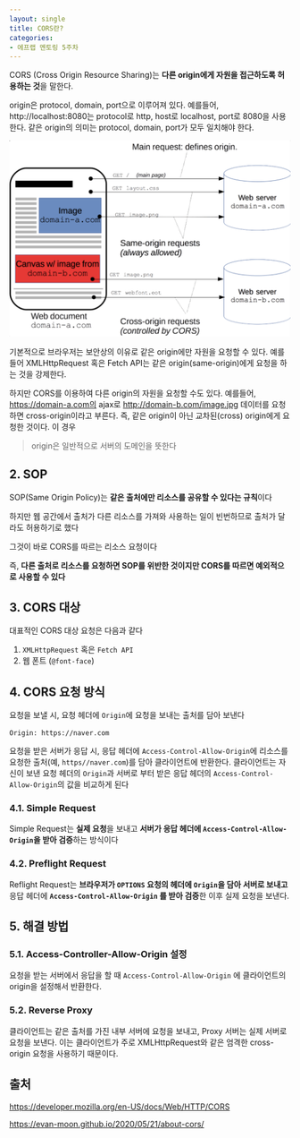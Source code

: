 ```yaml
---
layout: single
title: CORS란?
categories:
- 에프랩 멘토링 5주차
---
```


CORS (Cross Origin Resource Sharing)는 **다른 origin에게 자원을 접근하도록 허용하는 것**을 말한다.

origin은 protocol, domain, port으로 이루어져 있다. 예를들어, http://localhost:8080는 protocol로 http, host로 localhost, port로 8080을 사용한다. 같은 origin의 의미는 protocol, domain, port가 모두 일치해야 한다. 

![image-20220507175137678](https://raw.githubusercontent.com/bgpark82/image/master/images/image-20220507175137678.png)

기본적으로 브라우저는 보안상의 이유로 같은 origin에만 자원을 요청할 수 있다. 예를들어 XMLHttpRequest 혹은 Fetch API는 같은 origin(same-origin)에게 요청을 하는 것을 강제한다. 

하지만 CORS를 이용하여 다른 origin의 자원을 요청할 수도 있다. 예를들어, https://domain-a.com의 ajax로 http://domain-b.com/image.jpg 데이터를 요청하면 cross-origin이라고 부른다. 즉, 같은 origin이 아닌 교차된(cross) origin에게 요청한 것이다. 이 경우 

> origin은 일반적으로 서버의 도메인을 뜻한다



## 2. SOP

SOP(Same Origin Policy)는 **같은 출처에만 리소스를 공유할 수 있다는 규칙**이다

하지만 웹 공간에서 출처가 다른 리소스를 가져와 사용하는 일이 빈번하므로 출처가 달라도 허용하기로 했다

그것이 바로 CORS를 따르는 리소스 요청이다

즉, **다른 출처로 리소스를 요청하면 SOP를 위반한 것이지만 CORS를 따르면 예외적으로 사용할 수 있다**



## 3. CORS 대상

대표적인 CORS 대상 요청은 다음과 같다

1. `XMLHttpRequest` 혹은 `Fetch API`
2. 웹 폰트 (`@font-face`)



## 4. CORS 요청 방식

요청을 보낼 시, 요청 헤더에 `Origin`에 요청을 보내는 출처를 담아 보낸다

```http
Origin: https://naver.com
```

요청을 받은 서버가 응답 시, 응답 헤더에 `Access-Control-Allow-Origin`에 리소스를 요청한 출처(예, `https//naver.com`)를 담아 클라이언트에 반환한다. 클라이언트는 자신이 보낸 요청 헤더의 `Origin`과 서버로 부터 받은 응답 헤더의 `Access-Control-Allow-Origin`의 값을 비교하게 된다

### 4.1. Simple Request

Simple Request는 **실제 요청**을 보내고 **서버가 응답 헤더에 `Access-Control-Allow-Origin`을 받아 검증**하는 방식이다

### 4.2. Preflight Request

Reflight Request는 **브라우저가  `OPTIONS`  요청의 헤더에 `Origin`을 담아 서버로 보내고** 응답 헤더에 **`Access-Control-Allow-Origin` 를 받아 검증**한 이후 실제 요청을 보낸다.



## 5. 해결 방법

### 5.1. Access-Controller-Allow-Origin 설정

요청을 받는 서버에서 응답을 할 때 `Access-Control-Allow-Origin` 에 클라이언트의 origin을 설정해서 반환한다.

### 5.2. Reverse Proxy

클라이언트는 같은 출처를 가진 내부 서버에 요청을 보내고, Proxy 서버는 실제 서버로 요청을 보낸다. 이는 클라이언트가 주로 XMLHttpRequest와 같은 엄격한 cross-origin 요청을 사용하기 때문이다.



## 출처

https://developer.mozilla.org/en-US/docs/Web/HTTP/CORS

https://evan-moon.github.io/2020/05/21/about-cors/
